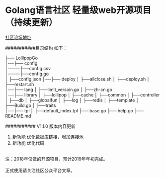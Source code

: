 Golang语言社区  轻量级web开源项目 （持续更新）<br>
============================================
[社区论坛地址](http://www.Golang.LTD "悬停显示") 

###########目录结构 如下：

├── LollipopGo<br>
│---├── config<br>
│------├──config.csv<br>
│------├──config.go<br>
│       ├──config.json
│---├── deploy
│       ├──allclose.sh
│       ├──deploy.sh
│       ├──restart.sh               
│---├── lang
│       ├──limlt_versoin.go
│       ├──zh-cn.go        
│---├── library
│       ├──lollipop
│          ├──cache
│          ├──common
│          ├──controller
│          ├──db
│          ├──globalfun
│          ├──log
│          ├──redis
│          ├──template
│          ├──Build.go
│       ├──traits              
│---├── tpl
│       ├──default_index.tpl
├── base.go
├── help.go
├── README.md


########### V1.1.0 版本内容更新
1. 新功能	 优化数据库链接，增加连接池
2. 新功能	 优化代码

<br>
注：2018年仅做的开源项目，预计2019年年初完成。<br>  

<br>  
正式使用请关注社区公众平台文章。<br>

